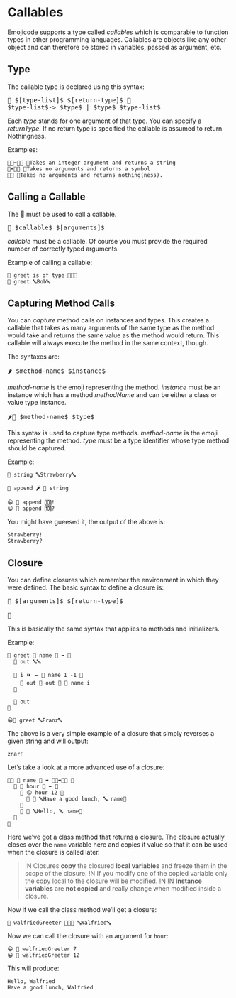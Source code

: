 # Callables

Emojicode supports a type called *callables* which is comparable to function
types in other programming languages. Callables are objects like any other
object and can therefore be stored in variables, passed as argument, etc.

## Type

The callable type is declared using this syntax:

<pre class="syntax">
🍇 $[type-list]$ $[return-type]$ 🍉
$type-list$-> $type$ | $type$ $type-list$
</pre>

Each *type* stands for one argument of that type. You can specify a
*returnType*. If no return type is specified the callable is assumed to return
Nothingness.

Examples:

```
🍇🚂➡️🔡🍉 👴Takes an integer argument and returns a string
🍇➡️🔣🍉 👴Takes no arguments and returns a symbol
🍇🍉 👴Takes no arguments and returns nothing(ness).
```

## Calling a Callable

The 🍭 must be used to call a callable.

<pre class="syntax">
🍭 $callable$ $[arguments]$
</pre>

*callable* must be a callable. Of course you must provide the required number of
correctly typed arguments.

Example of calling a callable:

```
👴 greet is of type 🍇🔡🍉
🍭 greet 🔤Bob🔤
```

## Capturing Method Calls

You can *capture* method calls on instances and types. This creates a callable
that takes as many arguments of the same type as the method would take and
returns the same value as the method would return. This callable will always
execute the method in the same context, though.

The syntaxes are:

<pre class="syntax">
🌶 $method-name$ $instance$
</pre>

*method-name* is the emoji representing the method. *instance* must be an
instance which has a method *methodName* and can be either a class or value type
instance.

<pre class="syntax">
🌶🍩 $method-name$ $type$
</pre>

This syntax is used to capture type methods. *method-name* is the emoji
representing the method. *type* must be a type identifier whose type method
should be captured.

Example:

```
🍦 string 🔤Strawberry🔤

🍦 append 🌶 📝 string

😀 🍭 append 🔟!
😀 🍭 append 🔟?
```

You might have gueesed it, the output of the above is:

```
Strawberry!
Strawberry?
```

## Closure

You can define closures which remember the environment in which they were
defined. The basic syntax to define a closure is:

<pre class="syntax">
🍇 $[arguments]$ $[return-type]$

🍉
</pre>

This is basically the same syntax that applies to methods and initializers.

Example:

```
🍦 greet 🍇 name 🔡 ➡️ 🔡
  🍮 out 🔤🔤

  🔂 i ⏩ ➖ 🐔 name 1 -1 🍇
    🍮 out 📝 out 🍺 🐽 name i
  🍉

  🍎 out
🍉

😀🍭 greet 🔤Franz🔤
```

The above is a very simple example of a closure that simply reverses a given
string and will output:

```
znarF
```

Let’s take a look at a more advanced use of a closure:

```
🐇🐖 🙋 name 🔡 ➡️ 🍇🚂➡️🔡🍉 🍇
  🍎 🍇 hour 🚂 ➡️ 🔡
    🍊 😛 hour 12 🍇
      🍎 🍪 🔤Have a good lunch, 🔤 name🍪
    🍉
    🍎 🍪 🔤Hello, 🔤 name🍪
  🍉
🍉
```

Here we’ve got a class method that returns a closure. The closure actually
closes over the `name` variable here and copies it value so that it can be used
when the closure is called later.

>!N Closures **copy** the closured **local variables** and freeze them in the scope of the closure.
>!N If you modify one of the copied variable only the copy local to the closure will be modified.
>!N
>!N **Instance variables** are **not copied** and really change when modified inside a closure.

Now if we call the class method we’ll get a closure:

```
🍦 walfriedGreeter 🍩🙋🐀 🔤Walfried🔤
```

Now we can call the closure with an argument for `hour`:

```
😀 🍭 walfriedGreeter 7
😀 🍭 walfriedGreeter 12
```

This will produce:

```
Hello, Walfried
Have a good lunch, Walfried
```
